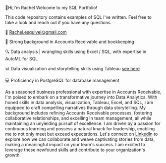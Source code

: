 👋Hi,I'm Rachel
Welcome to my SQL Portfolio! 

This code repository contains examples of SQL I've written. Feel free to take a look and reach out if you have any questions.


📧 Rachel.esquivel@gmail.com

🏦 Strong background in Accounts Receivable and bookkeeping

🔍 Data analysis | wrangling skills using Excel / SQL, with expertise in AutoML for SQL

📊 Data visualization and storytelling skills using Tableau [see here](https://public.tableau.com/app/profile/rachel.esquivel/vizzes)

💻 Proficiency in PostgreSQL for database management

As a seasoned business professional with expertise in Accounts Receivable, I'm poised to embark on a transformative journey into Data Analytics. With honed skills in data analysis, visualization, Tableau, Excel, and SQL, I am equipped to craft compelling narratives through data storytelling. My background includes refining Accounts Receivable processes, fostering collaborative relationships, and excelling in team management, all while maintaining an unyielding pursuit of excellence. I am driven by a passion for continuous learning and possess a natural knack for leadership, enabling me to not only meet but exceed expectations. Let's connect on [LinkedIn](https://www.linkedin.com/in/rachel-esquivel-dataanalytics/) to explore how we can collaborate and weave captivating stories from data, making a meaningful impact on your team's success. I am excited to leverage these newfound skills and contribute to your organization's growth.
